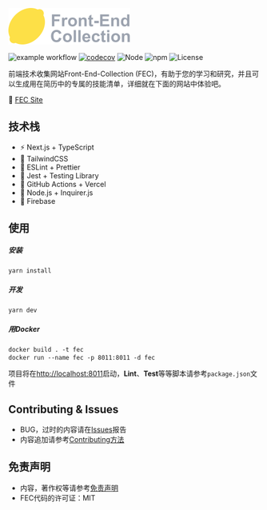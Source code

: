 ![logo](https://raw.githubusercontent.com/kensoz/FEC/main/public/logo.png)



![example workflow](https://github.com/kensoz/FEC/actions/workflows/dispatch.yml/badge.svg)  [![codecov](https://codecov.io/gh/kensoz/FEC/branch/main/graph/badge.svg?token=2THJ19HFZW)](https://codecov.io/gh/kensoz/FEC)  ![Node](https://img.shields.io/badge/Node.js-v18.7.0-fb7185.svg?logo=&style=flat-square)  ![npm](https://img.shields.io/badge/npm-v0.3.0-84CC16.svg?style=flat-square) ![License](https://img.shields.io/badge/License-MIT-0284C7.svg?logo=&style=flat-square)

前端技术收集网站Front-End-Collection (FEC)，有助于您的学习和研究，并且可以生成用在简历中的专属的技能清单，详细就在下面的网站中体验吧。

🍋 [FEC Site](https://fec-tau.vercel.app/)



## 技术栈

- ⚡️ Next.js + TypeScript
- 🎨 TailwindCSS
- 📑 ESLint + Prettier
- 🔌 Jest + Testing Library
- 🔩 GitHub Actions + Vercel
- 🔗 Node.js + Inquirer.js
- 💽 Firebase



## 使用

##### 安装

```shell
yarn install
```

##### 开发

```shell
yarn dev
```

##### 用Docker

```
docker build . -t fec
docker run --name fec -p 8011:8011 -d fec
```

项目将在[http://localhost:8011](http://localhost:8011)启动，**Lint**、**Test**等等脚本请参考`package.json`文件



## Contributing & Issues

+ BUG，过时的内容请在[Issues](https://github.com/kensoz/FEC/issues)报告
+ 内容追加请参考[Contributing方法](https://github.com/kensoz/FEC/blob/main/.github/doc/contri.md)



## 免责声明

- 内容，著作权等请参考[免责声明](https://github.com/kensoz/FEC/blob/main/.github/doc/disclaimer/zh.md)
- FEC代码的许可证：MIT